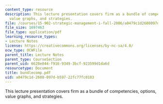 ```yaml
---
content_type: resource
description: This lecture presentation covers firm as a bundle of competencies, options,
  value graphs, and strategies.
file: /courses/15-902-strategic-management-i-fall-2006/a0479c1d2608097db59722fc77fc0103_bundlecomp.pdf
file_size: 1697463
file_type: application/pdf
learning_resource_types:
- Lecture Notes
license: https://creativecommons.org/licenses/by-nc-sa/4.0/
ocw_type: OCWFile
parent_title: Lecture Notes
parent_type: CourseSection
parent_uid: 6628e044-f916-9349-3bcf-923599d1da6d
resourcetype: Document
title: bundlecomp.pdf
uid: a0479c1d-2608-097d-b597-22fc77fc0103
---
```

This lecture presentation covers firm as a bundle of competencies, options, value graphs, and strategies.